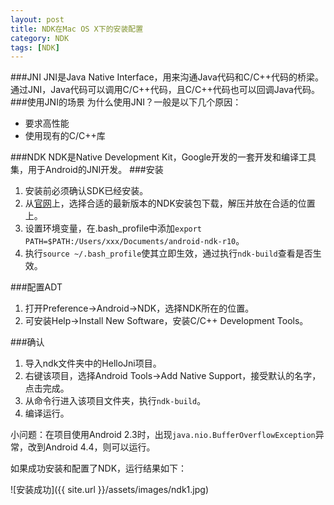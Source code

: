 ```yaml
---
layout: post
title: NDK在Mac OS X下的安装配置
category: NDK
tags: [NDK]
---
```


###JNI
JNI是Java Native Interface，用来沟通Java代码和C/C++代码的桥梁。通过JNI，Java代码可以调用C/C++代码，且C/C++代码也可以回调Java代码。
###使用JNI的场景
为什么使用JNI？一般是以下几个原因：

* 要求高性能
* 使用现有的C/C++库

###NDK
NDK是Native Development Kit，Google开发的一套开发和编译工具集，用于Android的JNI开发。
###安装
1. 安装前必须确认SDK已经安装。
2. 从[官网](https://developer.android.com/tools/sdk/ndk/index.html#Installing)上，选择合适的最新版本的NDK安装包下载，解压并放在合适的位置上。
3. 设置环境变量，在.bash_profile中添加`export PATH=$PATH:/Users/xxx/Documents/android-ndk-r10`。
4. 执行`source ~/.bash_profile`使其立即生效，通过执行`ndk-build`查看是否生效。

###配置ADT
1. 打开Preference->Android->NDK，选择NDK所在的位置。
2. 可安装Help->Install New Software，安装C/C++ Development Tools。

###确认
1. 导入ndk文件夹中的HelloJni项目。
2. 右键该项目，选择Android Tools->Add Native Support，接受默认的名字，点击完成。
3. 从命令行进入该项目文件夹，执行`ndk-build`。
4. 编译运行。

小问题：在项目使用Android 2.3时，出现`java.nio.BufferOverflowException`异常，改到Android 4.4，则可以运行。

如果成功安装和配置了NDK，运行结果如下：

![安装成功]({{ site.url }}/assets/images/ndk1.jpg)






